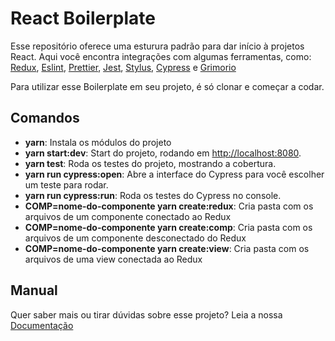 # React Boilerplate

Esse repositório oferece uma esturura padrão para dar início à projetos React.
Aqui você encontra integrações com algumas ferramentas, como: [Redux](http://redux.js.org/docs/introduction/), [Eslint](http://eslint.org/), [Prettier](https://prettier.io/), [Jest](https://jestjs.io/), [Stylus](http://stylus-lang.com/), [Cypress](https://www.cypress.io/) e [Grimorio](https://github.com/b2wads/grimorio-ui)

Para utilizar esse Boilerplate em seu projeto, é só clonar e começar a codar.

## Comandos

* **yarn**: Instala os módulos do projeto
* **yarn start:dev**: Start do projeto, rodando em [http://localhost:8080](http://localhost:8080).
* **yarn test**: Roda os testes do projeto, mostrando a cobertura.
* **yarn run cypress:open**: Abre a interface do Cypress para você escolher um teste para rodar.
* **yarn run cypress:run**: Roda os testes do Cypress no console.
* **COMP=nome-do-componente yarn create:redux**: Cria pasta com os arquivos de um componente conectado ao Redux
* **COMP=nome-do-componente  yarn create:comp**: Cria pasta com os arquivos de um componente desconectado do Redux
* **COMP=nome-do-componente  yarn create:view**: Cria pasta com os arquivos de uma view conectada ao Redux

## Manual

Quer saber mais ou tirar dúvidas sobre esse projeto? Leia a nossa [Documentação](https://github.com/b2wads/react-boilerplate/wiki)